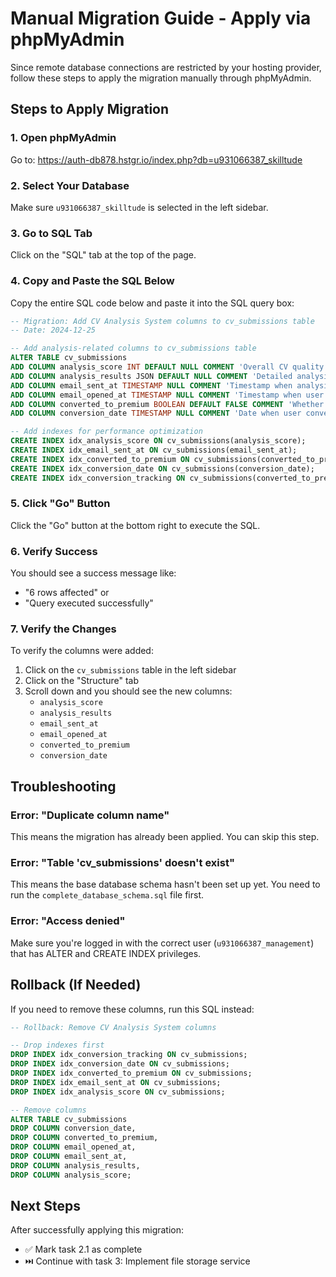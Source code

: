 # Manual Migration Guide - Apply via phpMyAdmin

Since remote database connections are restricted by your hosting provider, follow these steps to apply the migration manually through phpMyAdmin.

## Steps to Apply Migration

### 1. Open phpMyAdmin
Go to: https://auth-db878.hstgr.io/index.php?db=u931066387_skilltude

### 2. Select Your Database
Make sure `u931066387_skilltude` is selected in the left sidebar.

### 3. Go to SQL Tab
Click on the "SQL" tab at the top of the page.

### 4. Copy and Paste the SQL Below
Copy the entire SQL code below and paste it into the SQL query box:

```sql
-- Migration: Add CV Analysis System columns to cv_submissions table
-- Date: 2024-12-25

-- Add analysis-related columns to cv_submissions table
ALTER TABLE cv_submissions 
ADD COLUMN analysis_score INT DEFAULT NULL COMMENT 'Overall CV quality score (0-100)',
ADD COLUMN analysis_results JSON DEFAULT NULL COMMENT 'Detailed analysis results including strengths, improvements, and ATS compatibility',
ADD COLUMN email_sent_at TIMESTAMP NULL COMMENT 'Timestamp when analysis email was sent to user',
ADD COLUMN email_opened_at TIMESTAMP NULL COMMENT 'Timestamp when user opened the analysis email',
ADD COLUMN converted_to_premium BOOLEAN DEFAULT FALSE COMMENT 'Whether the user converted to premium CV service',
ADD COLUMN conversion_date TIMESTAMP NULL COMMENT 'Date when user converted to premium service';

-- Add indexes for performance optimization
CREATE INDEX idx_analysis_score ON cv_submissions(analysis_score);
CREATE INDEX idx_email_sent_at ON cv_submissions(email_sent_at);
CREATE INDEX idx_converted_to_premium ON cv_submissions(converted_to_premium);
CREATE INDEX idx_conversion_date ON cv_submissions(conversion_date);
CREATE INDEX idx_conversion_tracking ON cv_submissions(converted_to_premium, conversion_date);
```

### 5. Click "Go" Button
Click the "Go" button at the bottom right to execute the SQL.

### 6. Verify Success
You should see a success message like:
- "6 rows affected" or
- "Query executed successfully"

### 7. Verify the Changes
To verify the columns were added:

1. Click on the `cv_submissions` table in the left sidebar
2. Click on the "Structure" tab
3. Scroll down and you should see the new columns:
   - `analysis_score`
   - `analysis_results`
   - `email_sent_at`
   - `email_opened_at`
   - `converted_to_premium`
   - `conversion_date`

## Troubleshooting

### Error: "Duplicate column name"
This means the migration has already been applied. You can skip this step.

### Error: "Table 'cv_submissions' doesn't exist"
This means the base database schema hasn't been set up yet. You need to run the `complete_database_schema.sql` file first.

### Error: "Access denied"
Make sure you're logged in with the correct user (`u931066387_management`) that has ALTER and CREATE INDEX privileges.

## Rollback (If Needed)

If you need to remove these columns, run this SQL instead:

```sql
-- Rollback: Remove CV Analysis System columns

-- Drop indexes first
DROP INDEX idx_conversion_tracking ON cv_submissions;
DROP INDEX idx_conversion_date ON cv_submissions;
DROP INDEX idx_converted_to_premium ON cv_submissions;
DROP INDEX idx_email_sent_at ON cv_submissions;
DROP INDEX idx_analysis_score ON cv_submissions;

-- Remove columns
ALTER TABLE cv_submissions 
DROP COLUMN conversion_date,
DROP COLUMN converted_to_premium,
DROP COLUMN email_opened_at,
DROP COLUMN email_sent_at,
DROP COLUMN analysis_results,
DROP COLUMN analysis_score;
```

## Next Steps

After successfully applying this migration:
- ✅ Mark task 2.1 as complete
- ⏭️ Continue with task 3: Implement file storage service
